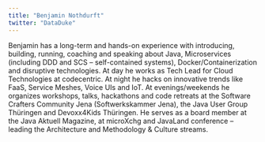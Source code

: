```yaml
---
title: "Benjamin Nothdurft"
twitter: "DataDuke"
---
```


Benjamin has a long-term and hands-on experience with introducing,
building, running, coaching and speaking about Java, Microservices
(including DDD and SCS – self-contained systems),
Docker/Containerization and disruptive technologies. At day he works as
Tech Lead for Cloud Technologies at codecentric. At night he hacks on
innovative trends like FaaS, Service Meshes, Voice UIs and IoT. At
evenings/weekends he organizes workshops, talks, hackathons and code
retreats at the Software Crafters Community Jena (Softwerkskammer Jena),
the Java User Group Thüringen and Devoxx4Kids Thüringen. He serves as a
board member at the Java Aktuell Magazine, at microXchg and JavaLand
conference – leading the Architecture and Methodology & Culture streams.
